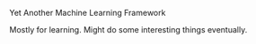 Yet Another Machine Learning Framework

Mostly for learning. Might do some interesting things eventually.

